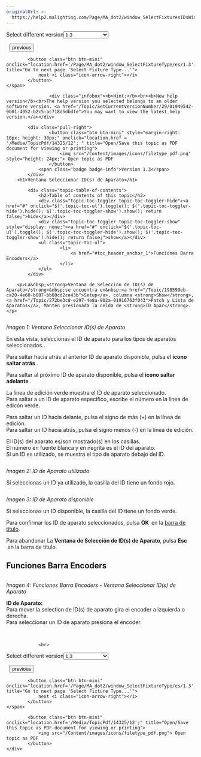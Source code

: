 ```yaml
---
originalUrl: >-
  https://help2.malighting.com/Page/MA_dot2/window_SelectFixturesIDsWindow/es/1.3
---
```


<div class="topic-navigation">

<div class="pull-right">
	<span class="pull-left">


<div class="pull-left">
<form action="/Topic/SetCurrentVersionNumber" class="form-inline" id="frmTagSelector" method="post">	<span class="form-mini">
		<div class="input-prepend"><span class="add-on">Select different version</span><select autocomplete="off" id="versionNumberId" name="versionNumberId" onchange="$(this).closest('#frmTagSelector').submit();" style="width: 120px;"><option value="">- latest -</option>
<option value="3">1.1</option>
<option value="7">1.2</option>
<option selected="selected" value="12">1.3</option>
<option value="16">1.5</option>
<option value="29">1.9</option>
</select></div>
		<input data-val="true" data-val-number="The field Int32 must be a number." data-val-required="The Int32 field is required." id="ProductId" name="ProductId" type="hidden" value="7">
		<input id="CurrentGuid" name="CurrentGuid" type="hidden" value="01949542-9b01-4052-b2c5-ac718d5dbdfe">
	</span>
</form></div>&nbsp;	</span>
	<span class="pull-right" style="white-space: nowrap;">
			<button class="btn btn-mini" onclick="location.href='/Page/MA_dot2/window_selectdmxports/es/1.3'; " title="Go to previous page 'Select DMX Ports'">
				<i class="icon-arrow-left"></i> previous
			</button>

			<button class="btn btn-mini" onclick="location.href='/Page/MA_dot2/window_SelectFixtureType/es/1.3';" title="Go to next page 'Select Fixture Type...'">
				next <i class="icon-arrow-right"></i> 
			</button>
	</span>
</div>
<div class="clear-fix" style="margin-bottom: 10px"></div>
</div>

					<div class="infobox"><b>Hint:</b><br><b>New help version</b><br>The help version you selected belongs to an older software version. <a href="/Topic/SetCurrentVersionNumber/29/01949542-9b01-4052-b2c5-ac718d5dbdfe">You may want to view the latest help version.</a></div>

			<div class="pull-right">
					<button class="btn btn-mini" style="margin-right: 10px; height: 30px;" onclick="location.href = '/Media/TopicPdf/14325/12'; " title="Open/Save this topic as PDF document for viewing or printing">
						<img src="/Content/images/icons/filetype_pdf.png" style="height: 24px;"> Open topic as PDF
					</button>
				<span class="badge badge-info">Version 1.3</span>
			</div>
		<h1>Ventana Seleccionar ID(s) de Aparato</h1>

			<div class="topic-table-of-contents">
				<h2>Table of contents of this topic</h2>
				<div class="topic-toc-toggler topic-toc-toggler-hide"><a href="#" onclick="$('.topic-toc-ul').toggle(); $('.topic-toc-toggler-hide').hide(); $('.topic-toc-toggler-show').show(); return false;">hide</a></div>
				<div class="topic-toc-toggler topic-toc-toggler-show" style="display: none;"><a href="#" onclick="$('.topic-toc-ul').toggle(); $('.topic-toc-toggler-hide').show(); $('.topic-toc-toggler-show').hide(); return false;">show</a></div>
				<ul class="topic-toc-ul">
						<li>
							<a href="#toc_header_anchor_1">Funciones Barra Encoders</a>
						</li>
				</ul>
			</div>

		<p>La&nbsp;<strong>Ventana de Selección de ID(s) de Aparato</strong>&nbsp;se encuentra en&nbsp;<a href="/Topic/198599eb-ca20-4e60-b007-bb08cd2ce43b">Setup</a>, columna <strong>Show</strong>, <a href="/Topic/272be3c8-e297-4e8a-902a-01916763f043">Patch y Lista de Aparatos</a>, Mantén presionada la celda de <strong>ID Apar</strong>.</p>

<p><img alt="" src="/Media/Image/Dot2_ViewsandWindows_SelectFixtureIDsWindow_1-0.PNG"></p>

<p><em>Imagen 1: Ventana Seleccionar ID(s) de Aparato</em></p>

<p>En esta vista, seleccionas el ID de aparato para los tipos de aparatos seleccionados..</p>

<p>Para saltar hacia atrás al anterior ID de aparato disponible, pulsa el <strong>ícono saltar atrás</strong>&nbsp;<img alt="" src="/Media/Image/Dot2_ViewsandWindows_ControlElements_TitleBar10_1-0.PNG">.</p>

<p>Para saltar al próximo ID de aparato disponible, pulsa el <strong>icono&nbsp;saltar adelante</strong>&nbsp;<img alt="" src="/Media/Image/Dot2_ViewsandWindows_ControlElements_TitleBar11_1-0.PNG">.</p>

<p>La línea de edición verde muestra el ID de aparato seleccionado.<br>
Para saltar a un ID de aparato específico, escribe el número en la línea de edicón verde.</p>

<p>Para saltar un ID hacia delante, pulsa el signo de más (+) en la línea de edición.<br>
Para saltar un ID hacia atrás, pulsa el signo menos (-) en la línea de edición.</p>

<p>El ID(s) del aparato es/son mostrado(s) en los casillas.<br>
El número en fuente blanca y en negrita es el ID del aparato.<br>
Si un ID es utilizado, se muestra el tipo de aparato debajo del ID.</p>

<p><img alt="" src="/Media/Image/Dot2_ViewsandWindows_SelectFixtureIDsWindow02_1-0.PNG"></p>

<p><em>Imagen 2: ID de Aparato utilizado</em></p>

<p>Si seleccionas un ID ya utilizado, la casilla del ID tiene un fondo rojo.</p>

<p><img alt="" src="/Media/Image/Dot2_ViewsandWindows_SelectFixtureIDsWindow03_1-0.PNG"></p>

<p><em>Imagen 3: ID de Aparato disponible</em></p>

<p>Si seleccionas un ID disponible, la casilla del ID tiene un fondo verde.</p>

<p>Para confirmar los ID de aparato seleccionados, pulsa&nbsp;<strong>OK <img alt="" src="/Media/Image/Dot2_ViewsandWindows_ControlElements_TitleBar09_1-0.PNG">&nbsp;</strong>en la&nbsp;<a href="/Topic/a9e3dcd7-1fb1-4dab-8e42-03f9e0de3e99">barra de título</a>.</p>

<p>Para abandonar&nbsp;La&nbsp;<strong>Ventana de Selección de ID(s) de Aparato</strong>, pulsa&nbsp;<strong>Esc <img alt="" src="/Media/Image/Dot2_ViewsandWindows_ControlElements_TitleBar08_1-0.PNG">&nbsp;</strong>en la barra de título.</p>

<a name="toc_header_anchor_1" id="toc_header_anchor_1" class="topic-toc-item"></a><h2>Funciones Barra Encoders</h2>

<p><img alt="" src="/Media/Image/Dot2_ViewsandWindows_SelectFixtureIDsWindow04_1-0.PNG"></p>

<p><em>Imagen 4: Funciones Barra Encoders - Ventana Seleccionar ID(s) de Aparato</em></p>

<p><strong>ID de Aparato:</strong><br>
Para mover la selection de ID(s) de aparato gira el encoder a izquierda o derecha.<br>
Para seleccionar un ID de aparato presiona el encoder.</p>

<p>&nbsp;</p>


				<br>
<div class="topic-navigation">

<div class="pull-right">
	<span class="pull-left">


<div class="pull-left">
<form action="/Topic/SetCurrentVersionNumber" class="form-inline" id="frmTagSelector" method="post">	<span class="form-mini">
		<div class="input-prepend"><span class="add-on">Select different version</span><select autocomplete="off" id="versionNumberId" name="versionNumberId" onchange="$(this).closest('#frmTagSelector').submit();" style="width: 120px;"><option value="">- latest -</option>
<option value="3">1.1</option>
<option value="7">1.2</option>
<option selected="selected" value="12">1.3</option>
<option value="16">1.5</option>
<option value="29">1.9</option>
</select></div>
		<input data-val="true" data-val-number="The field Int32 must be a number." data-val-required="The Int32 field is required." id="ProductId" name="ProductId" type="hidden" value="7">
		<input id="CurrentGuid" name="CurrentGuid" type="hidden" value="01949542-9b01-4052-b2c5-ac718d5dbdfe">
	</span>
</form></div>&nbsp;	</span>
	<span class="pull-right" style="white-space: nowrap;">
			<button class="btn btn-mini" onclick="location.href='/Page/MA_dot2/window_selectdmxports/es/1.3'; " title="Go to previous page 'Select DMX Ports'">
				<i class="icon-arrow-left"></i> previous
			</button>

			<button class="btn btn-mini" onclick="location.href='/Page/MA_dot2/window_SelectFixtureType/es/1.3';" title="Go to next page 'Select Fixture Type...'">
				next <i class="icon-arrow-right"></i> 
			</button>
	</span>
</div>
	<div class="clear-fix"></div>
	<div class="pull-right">
	
			<button class="btn btn-mini" onclick="location.href='/Media/TopicPdf/14325/12';" title="Open/Save this topic as PDF document for viewing or printing">
				<img src="/Content/images/icons/filetype_pdf.png"> Open topic as PDF
			</button>
	</div>
<div class="clear-fix" style="margin-bottom: 10px"></div>
</div>

	
